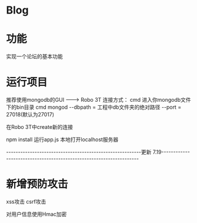 # Blog
# 功能
  实现一个论坛的基本功能

# 运行项目
  推荐使用mongodb的GUI ---> Robo 3T
  连接方式：
  cmd 进入你mongodb文件下的bin目录
  cmd mongod --dbpath = 工程中db文件夹的绝对路径 --port = 27018(默认为27017)
  
  在Robo 3T中create新的连接
  
  npm install
  运行app.js 
  本地打开localhost服务器
  
  ---------------------------------------------------------更新 7.19--------------------------------------------------------------------
  
 # 新增预防攻击
   xss攻击
   csrf攻击
 
 对用户信息使用Hmac加密
     
     
